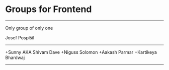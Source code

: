 # Groups for Frontend

---

Only group of only one

Josef Pospíšil

---

+Sunny AKA Shivam Dave
+Niguss Solomon
+Aakash Parmar
+Kartikeya Bhardwaj

---

